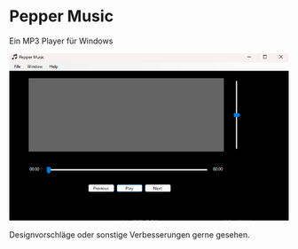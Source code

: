 # Pepper Music
Ein MP3 Player für Windows

![](Pepper-Music.png)

Designvorschläge oder sonstige Verbesserungen gerne gesehen.